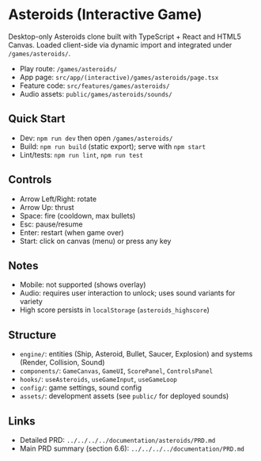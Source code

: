 # Asteroids (Interactive Game)

Desktop-only Asteroids clone built with TypeScript + React and HTML5 Canvas. Loaded client-side via dynamic import and integrated under `/games/asteroids/`.

- Play route: `/games/asteroids/`
- App page: `src/app/(interactive)/games/asteroids/page.tsx`
- Feature code: `src/features/games/asteroids/`
- Audio assets: `public/games/asteroids/sounds/`

## Quick Start

- Dev: `npm run dev` then open `/games/asteroids/`
- Build: `npm run build` (static export); serve with `npm start`
- Lint/tests: `npm run lint`, `npm run test`

## Controls

- Arrow Left/Right: rotate
- Arrow Up: thrust
- Space: fire (cooldown, max bullets)
- Esc: pause/resume
- Enter: restart (when game over)
- Start: click on canvas (menu) or press any key

## Notes

- Mobile: not supported (shows overlay)
- Audio: requires user interaction to unlock; uses sound variants for variety
- High score persists in `localStorage` (`asteroids_highscore`)

## Structure

- `engine/`: entities (Ship, Asteroid, Bullet, Saucer, Explosion) and systems (Render, Collision, Sound)
- `components/`: `GameCanvas`, `GameUI`, `ScorePanel`, `ControlsPanel`
- `hooks/`: `useAsteroids`, `useGameInput`, `useGameLoop`
- `config/`: game settings, sound config
- `assets/`: development assets (see `public/` for deployed sounds)

## Links

- Detailed PRD: `../../../../documentation/asteroids/PRD.md`
- Main PRD summary (section 6.6): `../../../../documentation/PRD.md`

